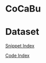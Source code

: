 # CoCaBu
# Dataset
[Snippet Index](https://docs.google.com/uc?export=download&id=0BziVDm-Qdq5tR3dUUUx1QklCUGM)


[Code Index](https://docs.google.com/uc?export=download&id=0BziVDm-Qdq5tUHVnbUsyblY0emM)